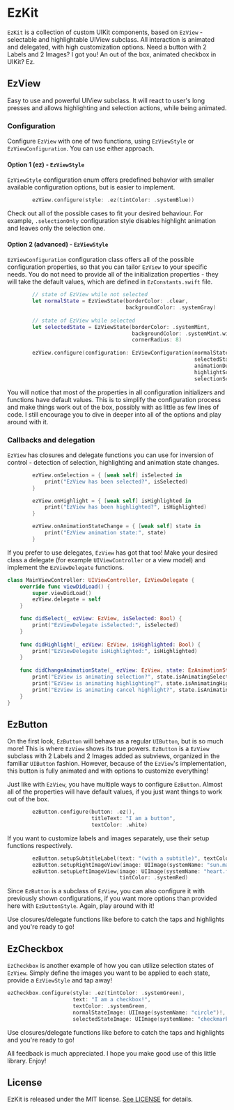 # EzKit

`EzKit` is a collection of custom UIKit components, based on `EzView` - selectable and highlightable UIView subclass. All interaction is animated and delegated, with high customization options. Need a button with 2 Labels and 2 Images? I got you! An out of the box, animated checkbox in UIKit? Ez.

## EzView
Easy to use and powerful UIView subclass. It will react to user's long presses and allows highlighting and selection actions, while being animated.

### Configuration
Configure `EzView` with one of two functions, using `EzViewStyle` or `EzViewConfiguration`. You can use either approach.

#### Option 1 (ez) - `EzViewStyle`

`EzViewStyle` configuration enum offers predefined behavior with smaller available configuration options, but is easier to implement. 

```swift
        ezView.configure(style: .ez(tintColor: .systemBlue))
```
Check out all of the possible cases to fit your desired behaviour. For example, `.selectionOnly` configuration style disables highlight animation and leaves only the selection one.

#### Option 2 (advanced) - `EzViewStyle`

`EzViewConfiguration` configuration class offers all of the possible configuration properties, so that you can tailor `EzView` to your specific needs. You do not need to provide all of the initialization properties - they will take the default values, which are defined in `EzConstants.swift` file.

```swift
        // state of EzView while not selected
        let normalState = EzViewState(borderColor: .clear,
                                      backgroundColor: .systemGray)
                                      
        // state of EzView while selected
        let selectedState = EzViewState(borderColor: .systemMint,
                                        backgroundColor: .systemMint.withAlphaComponent(0.3),
                                        cornerRadius: 8)
        
        ezView.configure(configuration: EzViewConfiguration(normalState: normalState,
                                                            selectedState: selectedState,
                                                            animationDuration: 0.3,
                                                            highlightScale: 0.95,
                                                            selectionScale: 1.05))
```
You will notice that most of the properties in all configuration initializers and functions have default values. This is to simplify the configuration process and make things work out of the box, possibly with as little as few lines of code. I still encourage you to dive in deeper into all of the options and play around with it.

### Callbacks and delegation

`EzView` has closures and delegate functions you can use for inversion of control - detection of selection, highlighting and animation state changes.

```swift
        ezView.onSelection = { [weak self] isSelected in
            print("EzView has been selected?", isSelected)
        }

        ezView.onHighlight = { [weak self] isHighlighted in
            print("EzView has been highlighted?", isHighlighted)
        }

        ezView.onAnimationStateChange = { [weak self] state in
            print("EzView animation state:", state)
        }
```

If you prefer to use delegates, `EzView` has got that too! Make your desired class a delegate (for example `UIViewController` or a view model) and implement the `EzViewDelegate` functions.

```swift
class MainViewController: UIViewController, EzViewDelegate {
    override func viewDidLoad() {
        super.viewDidLoad()
        ezView.delegate = self
    }

    func didSelect(_ ezView: EzView, isSelected: Bool) {
        print("EzViewDelegate isSelected:", isSelected)
    }
    
    func didHighlight(_ ezView: EzView, isHighlighted: Bool) {
        print("EzViewDelegate isHighlighted:", isHighlighted)
    }
    
    func didChangeAnimationState(_ ezView: EzView, state: EzAnimationState) {
        print("EzView is animating selection?", state.isAnimatingSelection)
        print("EzView is animating highlighting?", state.isAnimatingHighlight)
        print("EzView is animating cancel highlight?", state.isAnimatingCancelHighlight)
    }
}
```

## EzButton

On the first look, `EzButton` will behave as a regular `UIButton`, but is so much more! This is where `EzView` shows its true powers. `EzButton` is a `EzView` subclass with 2 Labels and 2 Images added as subviews, organized in the familiar `UIButton` fashion. However, because of the `EzView`'s implementation, this button is fully animated and with options to customize everything!

Just like with `EzView`, you have multiple ways to configure `EzButton`. Almost all of the properties will have default values, if you just want things to work out of the box.
```swift
        ezButton.configure(button: .ez(),
                           titleText: "I am a button",
                           textColor: .white)
```

If you want to customize labels and images separately, use their setup functions respectively.

```swift
        ezButton.setupSubtitleLabel(text: "(with a subtitle)", textColor: .white)
        ezButton.setupRightImageView(image: UIImage(systemName: "sun.max.fill"))
        ezButton.setupLeftImageView(image: UIImage(systemName: "heart.fill"),
                                    tintColor: .systemRed)
```

Since `EzButton` is a subclass of `EzView`, you can also configure it with previously shown configurations, if you want more options than provided here with `EzButtonStyle`. Again, play around with it!

Use closures/delegate functions like before to catch the taps and highlights and you're ready to go!

## EzCheckbox

`EzCheckbox` is another example of how you can utilize selection states of `EzView`. Simply define the images you want to be applied to each state, provide a `EzViewStyle` and tap away!

```swift
ezCheckbox.configure(style: .ez(tintColor: .systemGreen),
                     text: "I am a checkbox!",
                     textColor: .systemGreen,
                     normalStateImage: UIImage(systemName: "circle")!,
                     selectedStateImage: UIImage(systemName: "checkmark.circle")!)
```

Use closures/delegate functions like before to catch the taps and highlights and you're ready to go!

All feedback is much appreciated. I hope you make good use of this little library. Enjoy!

## License

EzKit is released under the MIT license. [See LICENSE](https://github.com/dusan-dudukovic/EzKit/blob/master/LICENSE) for details.
